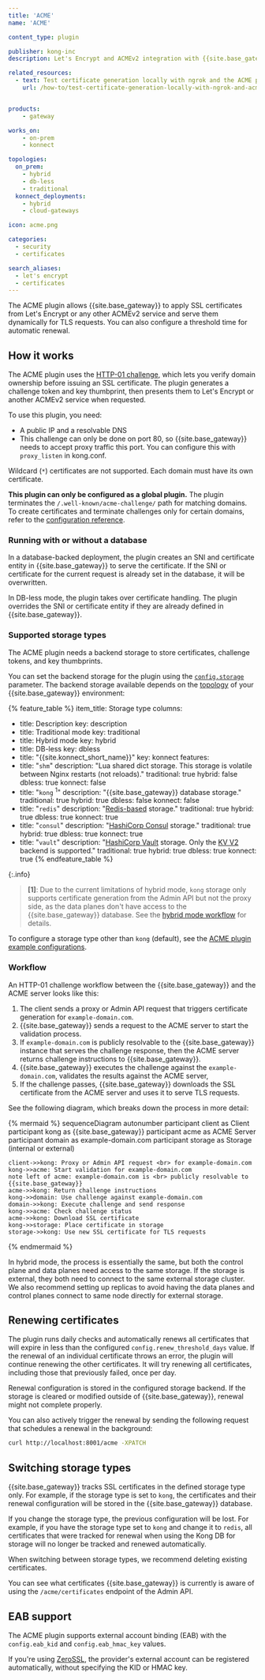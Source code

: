 ```yaml
---
title: 'ACME'
name: 'ACME'

content_type: plugin

publisher: kong-inc
description: Let's Encrypt and ACMEv2 integration with {{site.base_gateway}}

related_resources:
  - text: Test certificate generation locally with ngrok and the ACME plugin
    url: /how-to/test-certificate-generation-locally-with-ngrok-and-acme/


products:
    - gateway

works_on:
    - on-prem
    - konnect

topologies:
  on_prem:
    - hybrid
    - db-less
    - traditional
  konnect_deployments:
    - hybrid
    - cloud-gateways

icon: acme.png

categories:
  - security
  - certificates

search_aliases:
  - let's encrypt
  - certificates
---
```


The ACME plugin allows {{site.base_gateway}} to apply SSL certificates from Let's Encrypt or any other ACMEv2 service and serve them dynamically for TLS requests.
You can also configure a threshold time for automatic renewal. 

## How it works

The ACME plugin uses the [HTTP-01 challenge](https://letsencrypt.org/docs/challenge-types/), which lets you verify domain ownership before issuing an SSL certificate. 
The plugin generates a challenge token and key thumbprint, then presents them to Let's Encrypt or another ACMEv2 service when requested.

To use this plugin, you need:
* A public IP and a resolvable DNS
* This challenge can only be done on port 80, so {{site.base_gateway}} needs to accept proxy traffic this port. You can configure this with `proxy_listen` in kong.conf.

Wildcard (`*`) certificates are not supported. Each domain must have its
own certificate.

**This plugin can only be configured as a global plugin.** 
The plugin terminates the `/.well-known/acme-challenge/` path for matching domains. 
To create certificates and terminate challenges only for certain domains, refer to the [configuration reference](/plugins/acme/reference/).


### Running with or without a database

In a database-backed deployment, the plugin creates an SNI and certificate entity in {{site.base_gateway}} to
serve the certificate. If the SNI or certificate for the current request is already set
in the database, it will be overwritten.

In DB-less mode, the plugin takes over certificate handling. The plugin overrides the SNI or
certificate entity if they are already defined in {{site.base_gateway}}.

### Supported storage types

The ACME plugin needs a backend storage to store certificates, challenge tokens, and key thumbprints.

You can set the backend storage for the plugin using the [`config.storage`](/plugins/acme/reference/#config-storage) parameter.
The backend storage available depends on the [topology](/gateway/deployment-models/) of your {{site.base_gateway}} environment: 

<!--vale off-->

{% feature_table %}
item_title: Storage type
columns:
  - title: Description
    key: description
  - title: Traditional mode
    key: traditional
  - title: Hybrid mode
    key: hybrid
  - title: DB-less
    key: dbless
  - title: "{{site.konnect_short_name}}"
    key: konnect
features:
  - title: "`shm`"
    description: "Lua shared dict storage. This storage is volatile between Nginx restarts (not reloads)."
    traditional: true
    hybrid: false
    dbless: true
    konnect: false
  - title: "`kong` <sup>1</sup>"
    description: "{{site.base_gateway}} database storage."
    traditional: true
    hybrid: true
    dbless: false
    konnect: false
  - title: "`redis`"
    description: "[Redis-based](https://redis.io/docs/latest/) storage."
    traditional: true
    hybrid: true
    dbless: true
    konnect: true
  - title: "`consul`"
    description: "[HashiCorp Consul](https://www.consul.io/) storage."
    traditional: true
    hybrid: true
    dbless: true
    konnect: true
  - title: "`vault`"
    description: "[HashiCorp Vault](https://www.vaultproject.io/) storage. Only the [KV V2](https://www.vaultproject.io/api/secret/kv/kv-v2.html) backend is supported."
    traditional: true
    hybrid: true
    dbless: true
    konnect: true
{% endfeature_table %}

<!--vale on-->

{:.info}
> **\[1\]**: Due to the current limitations of hybrid mode, `kong` storage only supports certificate generation from
the Admin API but not the proxy side, as the data planes don't have access to the {{site.base_gateway}} database. 
See the [hybrid mode workflow](#hybrid-mode-workflow) for details. 

To configure a storage type other than `kong` (default), see the [ACME plugin example configurations](/plugins/acme/examples/).

### Workflow

An HTTP-01 challenge workflow between the {{site.base_gateway}} and the ACME server looks like this:

1. The client sends a proxy or Admin API request that triggers certificate generation for `example-domain.com`.
2. {{site.base_gateway}} sends a request to the ACME server to start the validation process.
3. If `example-domain.com` is publicly resolvable to the {{site.base_gateway}} instance that serves the challenge response, 
then the ACME server returns challenge instructions to {{site.base_gateway}}.
4. {{site.base_gateway}} executes the challenge against the `example-domain.com`, validates the results against the ACME server,
5. If the challenge passes, {{site.base_gateway}} downloads the SSL certificate from the ACME server and uses it to serve TLS requests.

See the following diagram, which breaks down the process in more detail:

<!--vale off-->

{% mermaid %}
sequenceDiagram
    autonumber
    participant client as Client
    participant kong as {{site.base_gateway}}
    participant acme as ACME Server
    participant domain as example-domain.com
    participant storage as Storage <br>(internal or external)

    client->>kong: Proxy or Admin API request <br> for example-domain.com
    kong->>acme: Start validation for example-domain.com
    note left of acme: example-domain.com is <br> publicly resolvable to {{site.base_gateway}}
    acme->>kong: Return challenge instructions
    kong->>domain: Use challenge against example-domain.com
    domain->>kong: Execute challenge and send response
    kong->>acme: Check challenge status
    acme->>kong: Download SSL certificate
    kong->>storage: Place certificate in storage
    storage->>kong: Use new SSL certificate for TLS requests
{% endmermaid %}

<!--vale on-->

In hybrid mode, the process is essentially the same, but both the control plane and data planes need access to the same storage. 
If the storage is external, they both need to connect to the same external storage cluster.
We also recommend setting up replicas to avoid having the data planes and control planes connect to same node directly for external storage.

## Renewing certificates

The plugin runs daily checks and automatically renews all certificates that
will expire in less than the configured `config.renew_threshold_days` value. If the renewal
of an individual certificate throws an error, the plugin will continue renewing the
other certificates. It will try renewing all certificates, including those that previously
failed, once per day. 

Renewal configuration is stored in the configured storage backend.
If the storage is cleared or modified outside of {{site.base_gateway}}, renewal might not complete properly.

You can also actively trigger the renewal by sending the following request that schedules a renewal in the background:

```bash
curl http://localhost:8001/acme -XPATCH
```

## Switching storage types

{{site.base_gateway}} tracks SSL certificates in the defined storage type only.
For example, if the storage type is set to `kong`, the certificates and their renewal configuration will be stored in the {{site.base_gateway}} database.

If you change the storage type, the previous configuration will be lost. 
For example, if you have the storage type set to  `kong` and change it to `redis`, all certificates that were tracked for renewal when using the Kong DB for storage will no longer be tracked and renewed automatically. 

When switching between storage types, we recommend deleting existing certificates.

You can see what certificates {{site.base_gateway}} is currently is aware of using the `/acme/certificates` endpoint of the Admin API.

## EAB support

The ACME plugin supports external account binding (EAB) with the `config.eab_kid` and `config.eab_hmac_key` values.

If you're using [ZeroSSL](https://zerossl.com/), the provider's external account can be registered automatically, without specifying the KID or HMAC key.
